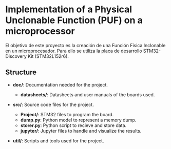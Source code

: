 # Implementation of a Physical Unclonable Function (PUF) on a microprocessor

El objetivo de este proyecto es la creación de una Función Física Inclonable en un microprocesador.
Para ello se utiliza la placa de desarrollo STM32-Discovery Kit (STM32L152r6).

## Structure

+ __doc/__: Documentation needed for the project.
    + __datasheets/__: Datasheets and user manuals of the boards used.
    
+ __src/__: Source code files for the project.
  + __Project/__: STM32 files to program the board.
  + __dump.py__: Python model to represent a memory dump.
  + __storer.py__: Python script to recieve and store data. 
  + __jupyter/__: Jupyter files to handle and visualize the results. 

+ __util/__: Scripts and tools used for the project.
